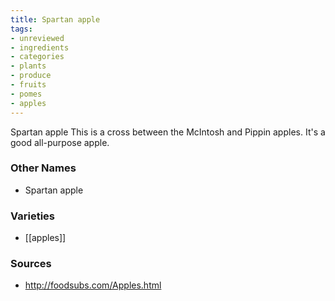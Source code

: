 ```yaml
---
title: Spartan apple
tags:
- unreviewed
- ingredients
- categories
- plants
- produce
- fruits
- pomes
- apples
---
```

Spartan apple This is a cross between the McIntosh and Pippin apples. It's a good all-purpose apple.

### Other Names

* Spartan apple

### Varieties

* [[apples]]

### Sources
* http://foodsubs.com/Apples.html
